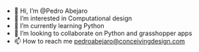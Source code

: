 - 👋 Hi, I’m @Pedro Abejaro
- 👀 I’m interested in Computational design
- 🌱 I’m currently learning Python
- 💞️ I’m looking to collaborate on Python and grasshopper apps
- 📫 How to reach me pedroabejaro@conceivingdesign.com

<!---
conceivingdesign/conceivingdesign is a ✨ special ✨ repository because its `README.md` (this file) appears on your GitHub profile.
You can click the Preview link to take a look at your changes.
--->
